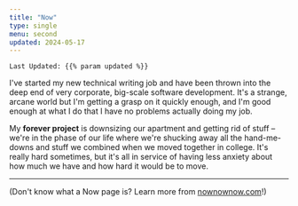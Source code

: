 ```yaml
---
title: "Now"
type: single
menu: second
updated: 2024-05-17
---
```


`Last Updated: {{% param updated %}}`

I've started my new technical writing job and have been thrown into the deep end of very corporate, big-scale software development. It's a strange, arcane world but I'm getting a grasp on it quickly enough, and I'm good enough at what I do that I have no problems actually doing my job.

My **forever project** is downsizing our apartment and getting rid of stuff – we're in the phase of our life where we're shucking away all the hand-me-downs and stuff we combined when we moved together in college. It's really hard sometimes, but it's all in service of having less anxiety about how much we have and how hard it would be to move.

---

(Don't know what a Now page is? Learn more from [nownownow.com](https://nownownow.com/about)!)
